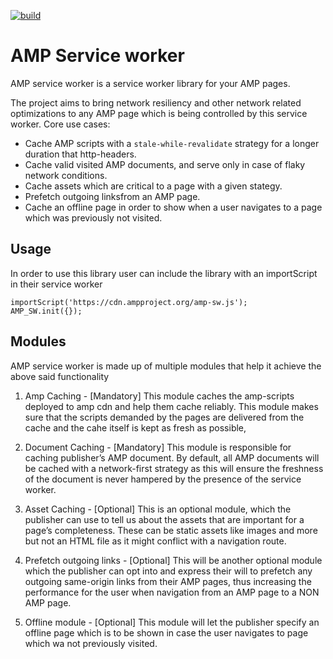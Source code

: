 
[![build](https://travis-ci.org/ampproject/amp-sw.svg?branch=master)](https://travis-ci.org/ampproject/amp-sw.svg?branch=master)
# AMP Service worker
AMP service worker is a service worker library for your AMP pages.

The project aims to bring network resiliency and other network related optimizations to any AMP page which is being controlled by this service worker.
Core use cases:
- Cache AMP scripts with a `stale-while-revalidate` strategy for a longer duration that http-headers.
- Cache valid visited AMP documents, and serve only in case of flaky network conditions.
- Cache assets which are critical to a page with a given stategy.
- Prefetch outgoing linksfrom an AMP page.
- Cache an offline page in order to show when a user navigates to a page which was previously not visited.


## Usage
In order to use this library user can include the library with an importScript in their service worker

```
importScript('https://cdn.ampproject.org/amp-sw.js');
AMP_SW.init({});
```

## Modules
AMP service worker is made up of multiple modules that help it achieve the above said functionality

1. Amp Caching - [Mandatory]
This module caches the amp-scripts deployed to amp cdn and help them cache reliably.
This module makes sure that the scripts demanded by the pages are delivered from the cache and the cahe itself is kept as fresh as possible,

2. Document Caching - [Mandatory]
This module is responsible for caching publisher’s AMP document.
By default, all AMP documents will be cached with a network-first strategy as this will ensure the freshness of the document is never hampered by the presence of the service worker.

3. Asset Caching - [Optional]
This is an optional module, which the publisher can use to tell us about the assets that are important for a page’s completeness. These can be static assets like images and more but not an HTML file as it might conflict with a navigation route.

4. Prefetch outgoing links - [Optional]
This will be another optional module which the publisher can opt into and express their will to prefetch any outgoing same-origin links from their AMP pages, thus increasing the performance for the user when navigation from an AMP page to a NON AMP page.

5. Offline module - [Optional]
This module will let the publisher specify an offline page which is to be shown in case the user navigates to page which wa not previously visited.